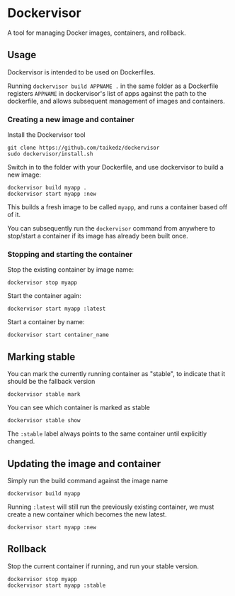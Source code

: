# Dockervisor

A tool for managing Docker images, containers, and rollback.

## Usage

Dockervisor is intended to be used on Dockerfiles.

Running `dockervisor build APPNAME .` in the same folder as a Dockerfile registers `APPNAME` in dockervisor's list of apps against the path to the dockerfile, and allows subsequent management of images and containers.

### Creating a new image and container

Install the Dockervisor tool

	git clone https://github.com/taikedz/dockervisor
	sudo dockervisor/install.sh

Switch in to the folder with your Dockerfile, and use dockervisor to build a new image:

	dockervisor build myapp .
	dockervisor start myapp :new

This builds a fresh image to be called `myapp`, and runs a container based off of it.

You can subsequently run the `dockervisor` command from anywhere to stop/start a container if its image has already been built once.

### Stopping and starting the container

Stop the existing container by image name:

	dockervisor stop myapp

Start the container again:

	dockervisor start myapp :latest

Start a container by name:

	dockervisor start container_name

## Marking stable

You can mark the currently running container as "stable", to indicate that it should be the fallback version

	dockervisor stable mark

You can see which container is marked as stable

	dockervisor stable show

The `:stable` label always points to the same container until explicitly changed.

## Updating the image and container

Simply run the build command against the image name

	dockervisor build myapp

Running `:latest` will still run the previously existing container, we must create a new container which becomes the new latest.

	dockervisor start myapp :new

## Rollback

Stop the current container if running, and run your stable version.

	dockervisor stop myapp
	dockervisor start myapp :stable
